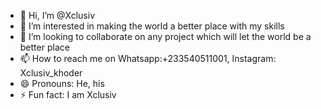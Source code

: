 - 👋 Hi, I’m @Xclusiv
- 👀 I’m interested in making the world a better place with my skills
- 💞️ I’m looking to collaborate on any project which will let the world be a better place
- 📫 How to reach me on Whatsapp:+233540511001, Instagram: Xclusiv_khoder
- 😄 Pronouns: He, his
- ⚡ Fun fact: I am Xclusiv

<!---
Xclusivkhodes/Xclusivkhodes is a ✨ special ✨ repository because its `README.md` (this file) appears on your GitHub profile.
You can click the Preview link to take a look at your changes.
--->
